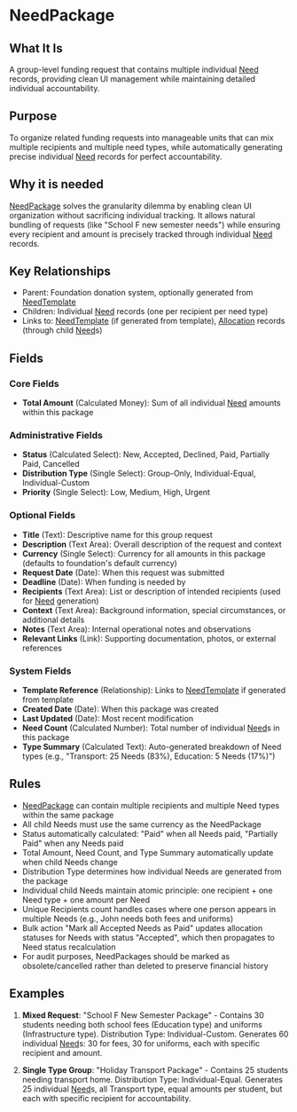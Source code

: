 # NeedPackage

## What It Is
A group-level funding request that contains multiple individual [Need](need.md) records, providing clean UI management while maintaining detailed individual accountability.

## Purpose
To organize related funding requests into manageable units that can mix multiple recipients and multiple need types, while automatically generating precise individual [Need](need.md) records for perfect accountability.

## Why it is needed 
[NeedPackage](needpackage.md) solves the granularity dilemma by enabling clean UI organization without sacrificing individual tracking. It allows natural bundling of requests (like "School F new semester needs") while ensuring every recipient and amount is precisely tracked through individual [Need](need.md) records.

## Key Relationships
- Parent: Foundation donation system, optionally generated from [NeedTemplate](needtemplate.md)
- Children: Individual [Need](need.md) records (one per recipient per need type)
- Links to: [NeedTemplate](needtemplate.md) (if generated from template), [Allocation](allocation.md) records (through child [Need](need.md)s)

## Fields

### Core Fields
- **Total Amount** (Calculated Money): Sum of all individual [Need](need.md) amounts within this package

### Administrative Fields  
- **Status** (Calculated Select): New, Accepted, Declined, Paid, Partially Paid, Cancelled
- **Distribution Type** (Single Select): Group-Only, Individual-Equal, Individual-Custom
- **Priority** (Single Select): Low, Medium, High, Urgent

### Optional Fields
- **Title** (Text): Descriptive name for this group request
- **Description** (Text Area): Overall description of the request and context
- **Currency** (Single Select): Currency for all amounts in this package (defaults to foundation's default currency)
- **Request Date** (Date): When this request was submitted
- **Deadline** (Date): When funding is needed by
- **Recipients** (Text Area): List or description of intended recipients (used for [Need](need.md) generation)
- **Context** (Text Area): Background information, special circumstances, or additional details
- **Notes** (Text Area): Internal operational notes and observations
- **Relevant Links** (Link): Supporting documentation, photos, or external references

### System Fields
- **Template Reference** (Relationship): Links to [NeedTemplate](needtemplate.md) if generated from template
- **Created Date** (Date): When this package was created
- **Last Updated** (Date): Most recent modification
- **Need Count** (Calculated Number): Total number of individual [Need](need.md)s in this package
- **Type Summary** (Calculated Text): Auto-generated breakdown of Need types (e.g., "Transport: 25 Needs (83%), Education: 5 Needs (17%)")

## Rules
- [NeedPackage](needpackage.md) can contain multiple recipients and multiple Need types within the same package
- All child Needs must use the same currency as the NeedPackage
- Status automatically calculated: "Paid" when all Needs paid, "Partially Paid" when any Needs paid
- Total Amount, Need Count, and Type Summary automatically update when child Needs change
- Distribution Type determines how individual Needs are generated from the package
- Individual child Needs maintain atomic principle: one recipient + one Need type + one amount per Need
- Unique Recipients count handles cases where one person appears in multiple Needs (e.g., John needs both fees and uniforms)
- Bulk action "Mark all Accepted Needs as Paid" updates allocation statuses for Needs with status "Accepted", which then propagates to Need status recalculation
- For audit purposes, NeedPackages should be marked as obsolete/cancelled rather than deleted to preserve financial history

## Examples
1. **Mixed Request**: "School F New Semester Package" - Contains 30 students needing both school fees (Education type) and uniforms (Infrastructure type). Distribution Type: Individual-Custom. Generates 60 individual [Need](need.md)s: 30 for fees, 30 for uniforms, each with specific recipient and amount.

2. **Single Type Group**: "Holiday Transport Package" - Contains 25 students needing transport home. Distribution Type: Individual-Equal. Generates 25 individual [Need](need.md)s, all Transport type, equal amounts per student, but each with specific recipient for accountability.